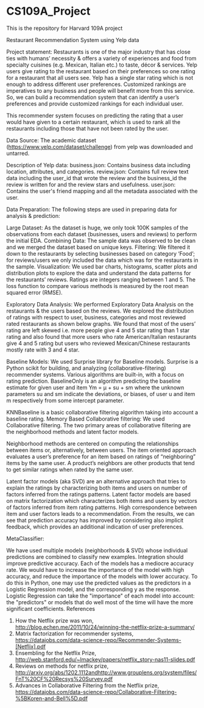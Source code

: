 # CS109A_Project
This is the repository for Harvard 109A project

Restaurant Recommendation System using Yelp data

Project statement:
Restaurants is one of the major industry that has close ties with humans’ necessity & offers a variety of experiences and food from specialty cuisines (e.g. Mexican, Italian etc.) to taste, décor & services. Yelp users give rating to the restaurant based on their preferences so one rating for a restaurant that all users see. Yelp has a single star rating which is not enough to address different user preferences. Customized rankings are imperatives to any business and people will benefit more from this service. So, we can build a recommendation system that can identify a user’s preferences and provide customized rankings for each individual user. 

This recommender system focuses on predicting the rating that a user would have given to a certain restaurant, which is used to rank all the restaurants including those that have not been rated by the user. 

Data Source:
	The academic dataset (https://www.yelp.com/dataset/challenge) from yelp was downloaded and untarred.

Description of Yelp data:
business.json: Contains business data including location, attributes, and categories. 
review.json: Contains full review text data including the user_id that wrote the review and the business_id the review is written for and the review stars and usefulness. 
user.json: Contains the user's friend mapping and all the metadata associated with the user. 

Data Preparation:
The following steps are used in preparing data for analysis & prediction:
 	
Large Dataset: As the dataset is huge, we only took 100K samples of the observations from each dataset (businesses, users and reviews) to perform the initial EDA.
Combining Data: The sample data was observed to be clean and we merged the dataset based on unique keys.
Filtering: We filtered it down to the restaurants by selecting businesses based on category ‘Food’; for reviews/users we only included the data which was for the restaurants in the sample.
Visualization: We used bar charts, histograms, scatter plots and distribution plots to explore the data and understand the data patterns for the restaurants’ reviews.
Ratings are integers ranging between 1 and 5. The loss function to compare various methods is measured by the root mean squared error (RMSE).

Exploratory Data Analysis:
	We performed Exploratory Data Analysis on the restaurants & the users based on the reviews.
We explored the distribution of ratings with respect to user, business, categories and most reviewed rated restaurants as shown below graphs. We found that most of the users’ rating are left skewed i.e. more people give 4 and 5 star rating than 1 star rating and also found that more users who rate American/Italian restaurants give 4 and 5 rating but users who reviewed Mexican/Chinese restaurants mostly rate with 3 and 4 star.

Baseline Models:
We used Surprise library for Baseline models. Surprise is a Python scikit for building, and analyzing (collaborative-filtering) recommender systems. Various algorithms are built-in, with a focus on rating prediction. 
BaselineOnly is an algorithm predicting the baseline estimate for given user and item 
	Ym = μ + su + sm
where the unknown parameters su and sm indicate the deviations, or biases, of user u and item m respectively from some intercept parameter.

KNNBaseline is a basic collaborative filtering algorithm taking into account a baseline rating.
Memory Based Collaborative filtering:
We used Collaborative filtering. The two primary areas of collaborative filtering are the neighborhood methods and latent factor models. 

Neighborhood methods are centered on computing the relationships between items or, alternatively, between users. The item oriented approach evaluates a user’s preference for an item based on ratings of “neighboring” items by the same user. A product’s neighbors are other products that tend to get similar ratings when rated by the same user. 

Latent factor models (aka SVD) are an alternative approach that tries to explain the ratings by characterizing both items and users on number of factors inferred from the ratings patterns. Latent factor models are based on matrix factorization which characterizes both items and users by vectors of factors inferred from item rating patterns. High correspondence between item and user factors leads to a recommendation. From the results, we can see that prediction accuracy has improved by considering also implicit feedback, which provides an additional indication of user preferences.


MetaClassifier:

We have used multiple models (neighborhoods & SVD) whose individual predictions are combined to classify new examples. Integration should improve predictive accuracy. Each of the models has a mediocre accuracy rate. We would have to increase the importance of the model with high accuracy, and reduce the importance of the models with lower accuracy. To do this in Python, one may use the predicted values as the predictors in a Logistic Regression model, and the corresponding y as the response. Logistic Regression can take the "importance" of each model into account: the "predictors" or models that do well most of the time will have the more significant coefficients.
References
1. How the Netflix prize was won, http://blog.echen.me/2011/10/24/winning-the-netflix-prize-a-summary/
2. Matrix factorization for recommender systems, https://datajobs.com/data-science-repo/Recommender-Systems-[Netflix].pdf
3. Ensembling for the Netflix Prize, http://web.stanford.edu/~lmackey/papers/netflix_story-nas11-slides.pdf
4. Reviews on methods for netflix prize, http://arxiv.org/abs/1202.1112andhttp://www.grouplens.org/system/files/FnT%20CF%20Recsys%20Survey.pdf
5. Advances in Collaborative Filtering from the Netflix prize, https://datajobs.com/data-science-repo/Collaborative-Filtering-%5BKoren-and-Bell%5D.pdf
